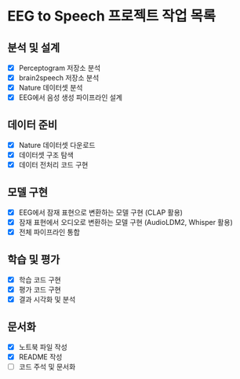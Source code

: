 # EEG to Speech 프로젝트 작업 목록

## 분석 및 설계
- [x] Perceptogram 저장소 분석
- [x] brain2speech 저장소 분석
- [x] Nature 데이터셋 분석
- [x] EEG에서 음성 생성 파이프라인 설계

## 데이터 준비
- [x] Nature 데이터셋 다운로드
- [x] 데이터셋 구조 탐색
- [x] 데이터 전처리 코드 구현

## 모델 구현
- [x] EEG에서 잠재 표현으로 변환하는 모델 구현 (CLAP 활용)
- [x] 잠재 표현에서 오디오로 변환하는 모델 구현 (AudioLDM2, Whisper 활용)
- [x] 전체 파이프라인 통합

## 학습 및 평가
- [x] 학습 코드 구현
- [x] 평가 코드 구현
- [x] 결과 시각화 및 분석

## 문서화
- [x] 노트북 파일 작성
- [x] README 작성
- [ ] 코드 주석 및 문서화
